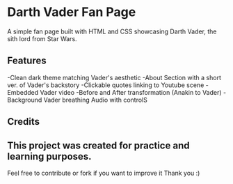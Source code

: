 # Darth Vader Fan Page
A simple fan page built with HTML and CSS showcasing Darth Vader, the sith lord from Star Wars.

## Features

-Clean dark theme matching Vader's aesthetic
-About Section with a short ver. of Vader's backstory
-Clickable quotes linking to Youtube scene
-Embedded Vader video
-Before and After transformation (Anakin to Vader)
-Background Vader breathing Audio with controlS

## Credits
This project was created for practice and learning purposes.
---
Feel free to contribute or fork if you want to improve it
Thank you :)
